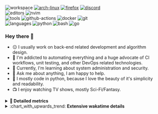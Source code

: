 ![workspace](https://img.shields.io/static/v1?label=&message=workspace:&color=555&style=flat-square)
[![arch-linux](https://img.shields.io/static/v1?logo=arch-linux&label=&message=Arch%20Linux&color=111&logoColor=AAA&style=flat-square)](https://archlinux.org)
[![firefox](https://img.shields.io/static/v1?logo=firefox-browser&label=&message=Firefox&color=111&logoColor=AAA&style=flat-square)](https://mozilla.org/en-US/firefox/)
[![discord](https://img.shields.io/static/v1?logo=discord&label=&message=Discord&color=111&logoColor=AAA&style=flat-square)](https://discord.gg/B8rf3xxgbJ)
<br>
![editors](https://img.shields.io/static/v1?label=&message=editors:&color=555&style=flat-square)
![nvim](https://img.shields.io/static/v1?logo=neovim&label=&message=NeoVim&color=111&logoColor=AAA&style=flat-square)
<br>
![tools](https://img.shields.io/static/v1?label=&message=tools:&color=555&style=flat-square)
![github-actions](https://img.shields.io/static/v1?logo=github-actions&label=&message=github%20actions&color=111&logoColor=AAA&style=flat-square)
![docker](https://img.shields.io/static/v1?logo=docker&label=&message=docker&color=111&logoColor=AAA&style=flat-square)
![git](https://img.shields.io/static/v1?logo=git&label=&message=git&color=111&logoColor=AAA&style=flat-square)
<br>
![languages](https://img.shields.io/static/v1?label=&message=languages:&color=555&style=flat-square)
![python](https://img.shields.io/static/v1?logo=python&label=&message=python&color=111&logoColor=AAA&style=flat-square&link=)
![bash](https://img.shields.io/static/v1?logo=gnu-bash&label=&message=bash&color=111&logoColor=AAA&style=flat-square)
![go](https://img.shields.io/static/v1?logo=rust&label=&message=rust&color=111&logoColor=AAA&style=flat-square)

<!-- Load profile visitor count, but don't display it, keep it as a private stat, no need to show off (888)-->
[](https://visitor-badge.glitch.me/badge?page_id=ItsDrike.ItsDrike)

### Hey there 👋

- :neutral_face: I usually work on back-end related development and algorithm design.
- :man: I'm addicted to automating everything and a huge advocate of CI workflows, unit testing, and other DevOps related technologies.
- :seedling: Currently, I'm learning about system administration and security.
- :speech_balloon: Ask me about anything, I am happy to help.
- :snake: I mostly code in python, because I love the beauty of it's simplicity and readability.
- :tv: I enjoy watching TV shows, mostly Sci-Fi/Fantasy.

<details>
 <summary> <b>📌 Detailed metrics</b></summary>
 
 <table>
  <tr>
    <th>🙋 Profile Details</th>
    <th>🧮 Repositories traffic</th>
  </tr>
  <tr>
   <td>
     <img alt="" width="400" src="https://github.com/ItsDrike/ItsDrike/blob/master/metrics/profile.svg">
   </td>
   <td>
     <img alt="" width="400" src="https://github.com/ItsDrike/ItsDrike/blob/master/metrics/repositories.svg">
   </td>
  </tr>
  <tr>
    <th>📅 Isometric commit calendar</th>
    <th>🈷️ Most used languages</th>
  </tr>
  <tr>
    <td align="center">
      <img alt="" width="400" src="https://github.com/ItsDrike/ItsDrike/blob/master/metrics/isocalendar.svg">
    </td>
    <td>
      <img alt="" width="400" src="https://github.com/ItsDrike/ItsDrike/blob/master/metrics/languages.svg">
    </td>
  </tr>
  <tr>
   <th>♐ Code snippet of the day</th>
   <th>🌟 Recently starred repositories</th>
  </tr>
  <tr>
   <td align="center">
    <img alt="" width="400" src="https://github.com/ItsDrike/ItsDrike/blob/master/metrics/code_snippet.svg">
   </td>
   <td align="center">
    <img alt="" width="400" src="https://github.com/ItsDrike/ItsDrike/blob/master/metrics/starred_repos.svg">
   </td>
  </tr>
  <tr>
    <th>💡 Coding habits</th>
    <th>⏰ WakaTime plugin</th>
  </tr>
  <tr>
   <td align="center">
    <img alt="" width="400" src="https://github.com/ItsDrike/ItsDrike/blob/master/metrics/habits.svg">
   </td>
   <td align="center">
     <img alt="" width="400" src="https://github.com/ItsDrike/ItsDrike/blob/master/metrics/wakatime.svg">
   </td>
  </tr>
 </table>
</details>

<details>
 <summary>:chart_with_upwards_trend: <b>Extensive wakatime details</b></summary>
 
<!--START_SECTION:waka-->
![Code Time](http://img.shields.io/badge/Code%20Time-3%2C416%20hrs%2025%20mins-blue)

**I'm a Night 🦉** 

```text
🌞 Morning                1229 commits        ██░░░░░░░░░░░░░░░░░░░░░░░   09.49 % 
🌆 Daytime                3699 commits        ███████░░░░░░░░░░░░░░░░░░   28.55 % 
🌃 Evening                4840 commits        █████████░░░░░░░░░░░░░░░░   37.36 % 
🌙 Night                  3187 commits        ██████░░░░░░░░░░░░░░░░░░░   24.60 % 
```
📅 **I'm Most Productive on Monday** 

```text
Monday                   2390 commits        █████░░░░░░░░░░░░░░░░░░░░   18.45 % 
Tuesday                  2104 commits        ████░░░░░░░░░░░░░░░░░░░░░   16.24 % 
Wednesday                1802 commits        ███░░░░░░░░░░░░░░░░░░░░░░   13.91 % 
Thursday                 1551 commits        ███░░░░░░░░░░░░░░░░░░░░░░   11.97 % 
Friday                   1373 commits        ███░░░░░░░░░░░░░░░░░░░░░░   10.60 % 
Saturday                 1550 commits        ███░░░░░░░░░░░░░░░░░░░░░░   11.96 % 
Sunday                   2185 commits        ████░░░░░░░░░░░░░░░░░░░░░   16.87 % 
```


📊 **This Week I Spent My Time On** 

```text
💬 Programming Languages: 
Python                   13 hrs 15 mins      ██████████████░░░░░░░░░░░   54.84 % 
Markdown                 5 hrs 49 mins       ██████░░░░░░░░░░░░░░░░░░░   24.12 % 
Lua                      2 hrs 5 mins        ██░░░░░░░░░░░░░░░░░░░░░░░   08.66 % 
Text                     1 hr 47 mins        ██░░░░░░░░░░░░░░░░░░░░░░░   07.44 % 
Other                    38 mins             █░░░░░░░░░░░░░░░░░░░░░░░░   02.68 % 

🔥 Editors: 
Neovim                   23 hrs 55 mins      █████████████████████████   98.98 % 
Unknown Editor           14 mins             ░░░░░░░░░░░░░░░░░░░░░░░░░   01.02 % 

💻 Operating System: 
Linux                    24 hrs 9 mins       █████████████████████████   100.00 % 
```

**I Mostly Code in Python** 

```text
Python                   50 repos            ███████████████████░░░░░░   74.63 % 
C++                      4 repos             █░░░░░░░░░░░░░░░░░░░░░░░░   05.97 % 
Lua                      3 repos             █░░░░░░░░░░░░░░░░░░░░░░░░   04.48 % 
PHP                      1 repo              ░░░░░░░░░░░░░░░░░░░░░░░░░   01.49 % 
C#                       1 repo              ░░░░░░░░░░░░░░░░░░░░░░░░░   01.49 % 
```




 Last Updated on 27/05/2023 01:32:16 UTC
<!--END_SECTION:waka-->

</details>
